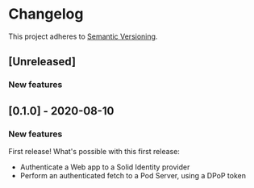 # Changelog

This project adheres to [Semantic Versioning](http://semver.org/spec/v2.0.0.html).

## [Unreleased]

### New features

## [0.1.0] - 2020-08-10

### New features

First release! What's possible with this first release:

- Authenticate a Web app to a Solid Identity provider
- Perform an authenticated fetch to a Pod Server, using a DPoP token
